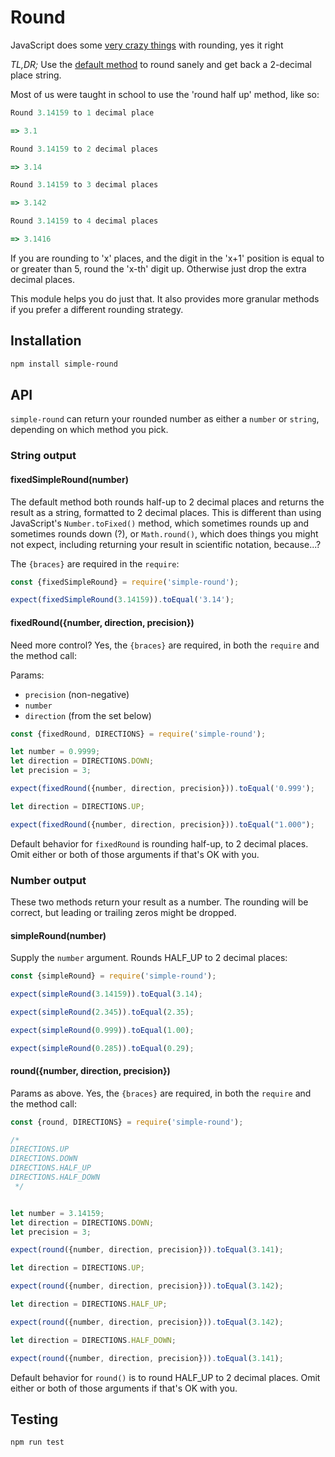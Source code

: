 # Round

JavaScript does some [very crazy things](https://developer.mozilla.org/en-US/docs/Web/JavaScript/Reference/Global_Objects/Math/round) with rounding, yes it right  

*TL,DR;* Use the [default method](#default_method) to round sanely and get back a 2-decimal place string.

Most of us were taught in school to use the 'round half up' method, like so:

```javascript
Round 3.14159 to 1 decimal place

=> 3.1

Round 3.14159 to 2 decimal places

=> 3.14

Round 3.14159 to 3 decimal places

=> 3.142

Round 3.14159 to 4 decimal places

=> 3.1416

```

If you are rounding to 'x' places, and the digit in the 'x+1' position is equal to or greater than 5, round the 'x-th' digit up.  Otherwise just drop the extra decimal places.

This module helps you do just that.  It also provides more granular methods if you prefer a different rounding strategy.

## Installation

```bash
npm install simple-round
```

## API

`simple-round` can return your rounded number as either a `number` or `string`, depending on which method you pick.

### String output

#### <a name="default_method">fixedSimpleRound(number)</a>

The default method both rounds half-up to 2 decimal places and returns the result as a string, formatted to 2 decimal places.  This is different than using JavaScript's `Number.toFixed()` method, which sometimes rounds up and sometimes rounds down (?), or `Math.round()`, which does things you might not expect, including returning your result in scientific notation, because...?

The `{braces}` are required in the `require`:


```javascript
const {fixedSimpleRound} = require('simple-round');

expect(fixedSimpleRound(3.14159)).toEqual('3.14');
```

#### fixedRound({number, direction, precision})

Need more control?  Yes, the `{braces}` are required, in both the `require` and the method call:

Params:
- `precision` <integer> (non-negative)
- `number` <number>
- `direction` <integer> (from the set below)

```javascript
const {fixedRound, DIRECTIONS} = require('simple-round');

let number = 0.9999;
let direction = DIRECTIONS.DOWN;
let precision = 3;

expect(fixedRound({number, direction, precision})).toEqual('0.999');

let direction = DIRECTIONS.UP;

expect(fixedRound({number, direction, precision})).toEqual("1.000");
```

Default behavior for `fixedRound` is rounding half-up, to 2 decimal places.  Omit either or both of those arguments if that's OK with you.

### Number output

These two methods return your result as a number.  The rounding will be correct, but leading or trailing zeros might be dropped.

#### simpleRound(number)

Supply the `number` argument.  Rounds HALF_UP to 2 decimal places:

```javascript
const {simpleRound} = require('simple-round');

expect(simpleRound(3.14159)).toEqual(3.14);

expect(simpleRound(2.345)).toEqual(2.35);

expect(simpleRound(0.999)).toEqual(1.00);

expect(simpleRound(0.285)).toEqual(0.29);
```

#### round({number, direction, precision})

Params as above. Yes, the `{braces}` are required, in both the `require` and the method call:

```javascript
const {round, DIRECTIONS} = require('simple-round');

/*
DIRECTIONS.UP
DIRECTIONS.DOWN
DIRECTIONS.HALF_UP
DIRECTIONS.HALF_DOWN
 */


let number = 3.14159;
let direction = DIRECTIONS.DOWN;
let precision = 3;

expect(round({number, direction, precision})).toEqual(3.141);

let direction = DIRECTIONS.UP;

expect(round({number, direction, precision})).toEqual(3.142);

let direction = DIRECTIONS.HALF_UP;

expect(round({number, direction, precision})).toEqual(3.142);

let direction = DIRECTIONS.HALF_DOWN;

expect(round({number, direction, precision})).toEqual(3.141);

```

Default behavior for `round()` is to round HALF_UP to 2 decimal places.  Omit either or both of those arguments if that's OK with you.
## Testing

```bash
npm run test
```
